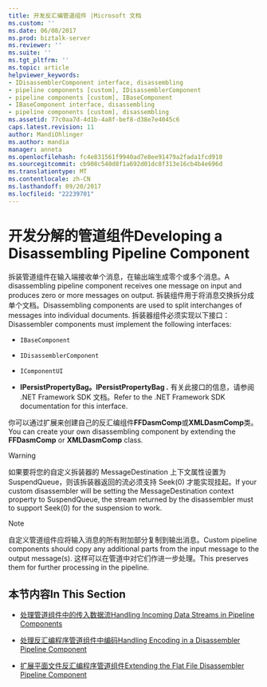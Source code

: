 ```yaml
---
title: 开发反汇编管道组件 |Microsoft 文档
ms.custom: ''
ms.date: 06/08/2017
ms.prod: biztalk-server
ms.reviewer: ''
ms.suite: ''
ms.tgt_pltfrm: ''
ms.topic: article
helpviewer_keywords:
- IDisassemblerComponent interface, disassembling
- pipeline components [custom], IDisassemblerComponent
- pipeline components [custom], IBaseComponent
- IBaseComponent interface, disassembling
- pipeline components [custom], disassembling
ms.assetid: 77c0aa7d-4d1b-4a8f-bef8-d38e7e4045c6
caps.latest.revision: 11
author: MandiOhlinger
ms.author: mandia
manager: anneta
ms.openlocfilehash: fc4e831561f9940ad7e8ee91479a2fada1fcd910
ms.sourcegitcommit: cb908c540d8f1a692d01dc8f313e16cb4b4e696d
ms.translationtype: MT
ms.contentlocale: zh-CN
ms.lasthandoff: 09/20/2017
ms.locfileid: "22239701"
---
```

# <a name="developing-a-disassembling-pipeline-component"></a><span data-ttu-id="72b91-102">开发分解的管道组件</span><span class="sxs-lookup"><span data-stu-id="72b91-102">Developing a Disassembling Pipeline Component</span></span>
<span data-ttu-id="72b91-103">拆装管道组件在输入端接收单个消息，在输出端生成零个或多个消息。</span><span class="sxs-lookup"><span data-stu-id="72b91-103">A disassembling pipeline component receives one message on input and produces zero or more messages on output.</span></span> <span data-ttu-id="72b91-104">拆装组件用于将消息交换拆分成单个文档。</span><span class="sxs-lookup"><span data-stu-id="72b91-104">Disassembling components are used to split interchanges of messages into individual documents.</span></span> <span data-ttu-id="72b91-105">拆装器组件必须实现以下接口：</span><span class="sxs-lookup"><span data-stu-id="72b91-105">Disassembler components must implement the following interfaces:</span></span>  
  
-   `IBaseComponent`
  
-   `IDisassemblerComponent`
  
-   `IComponentUI`
  
-   <span data-ttu-id="72b91-106">**IPersistPropertyBag。**</span><span class="sxs-lookup"><span data-stu-id="72b91-106">**IPersistPropertyBag .**</span></span> <span data-ttu-id="72b91-107">有关此接口的信息，请参阅 .NET Framework SDK 文档。</span><span class="sxs-lookup"><span data-stu-id="72b91-107">Refer to the .NET Framework SDK documentation for this interface.</span></span>  
  
 <span data-ttu-id="72b91-108">你可以通过扩展来创建自己的反汇编组件**FFDasmComp**或**XMLDasmComp**类。</span><span class="sxs-lookup"><span data-stu-id="72b91-108">You can create your own disassembling component by extending the **FFDasmComp** or **XMLDasmComp** class.</span></span>  
  
> [!WARNING]
>  <span data-ttu-id="72b91-109">如果要将您的自定义拆装器的 MessageDestination 上下文属性设置为 SuspendQueue，则该拆装器返回的流必须支持 Seek(0) 才能实现挂起。</span><span class="sxs-lookup"><span data-stu-id="72b91-109">If your custom disassembler will be setting the MessageDestination context property to SuspendQueue, the stream returned by the disassembler must to support Seek(0) for the suspension to work.</span></span>  
  
> [!NOTE]
>  <span data-ttu-id="72b91-110">自定义管道组件应将输入消息的所有附加部分复制到输出消息。</span><span class="sxs-lookup"><span data-stu-id="72b91-110">Custom pipeline components should copy any additional parts from the input message to the output message(s).</span></span> <span data-ttu-id="72b91-111">这样可以在管道中对它们作进一步处理。</span><span class="sxs-lookup"><span data-stu-id="72b91-111">This preserves them for further processing in the pipeline.</span></span>  
  
## <a name="in-this-section"></a><span data-ttu-id="72b91-112">本节内容</span><span class="sxs-lookup"><span data-stu-id="72b91-112">In This Section</span></span>  
  
-   [<span data-ttu-id="72b91-113">处理管道组件中的传入数据流</span><span class="sxs-lookup"><span data-stu-id="72b91-113">Handling Incoming Data Streams in Pipeline Components</span></span>](../core/handling-incoming-data-streams-in-pipeline-components.md)  
  
-   [<span data-ttu-id="72b91-114">处理反汇编程序管道组件中编码</span><span class="sxs-lookup"><span data-stu-id="72b91-114">Handling Encoding in a Disassembler Pipeline Component</span></span>](../core/handling-encoding-in-a-disassembler-pipeline-component.md)  
  
-   [<span data-ttu-id="72b91-115">扩展平面文件反汇编程序管道组件</span><span class="sxs-lookup"><span data-stu-id="72b91-115">Extending the Flat File Disassembler Pipeline Component</span></span>](../core/extending-the-flat-file-disassembler-pipeline-component.md)